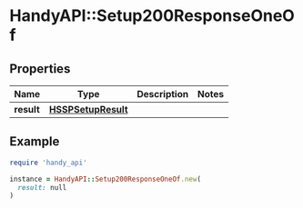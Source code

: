 # HandyAPI::Setup200ResponseOneOf

## Properties

| Name | Type | Description | Notes |
| ---- | ---- | ----------- | ----- |
| **result** | [**HSSPSetupResult**](HSSPSetupResult.md) |  |  |

## Example

```ruby
require 'handy_api'

instance = HandyAPI::Setup200ResponseOneOf.new(
  result: null
)
```

